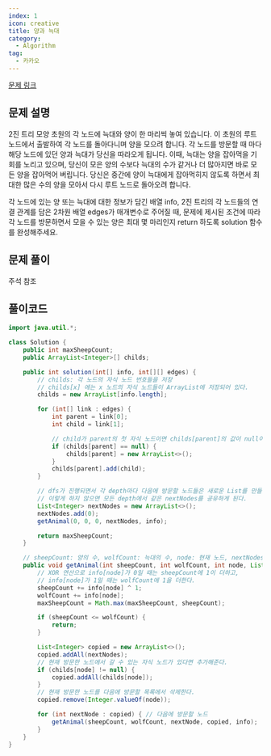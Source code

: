 ```yaml
---
index: 1
icon: creative
title: 양과 늑대
category:
  - Algorithm
tag:
  - 카카오
---
```


[문제 링크](https://programmers.co.kr/learn/courses/30/lessons/92343)

## 문제 설명

2진 트리 모양 초원의 각 노드에 늑대와 양이 한 마리씩 놓여 있습니다. 이 초원의 루트 노드에서 출발하여 각 노드를 돌아다니며 양을 모으려 합니다. 각 노드를 방문할 때 마다 해당 노드에 있던 양과 늑대가 당신을 따라오게 됩니다. 이때, 늑대는 양을 잡아먹을 기회를 노리고 있으며, 당신이 모은 양의 수보다 늑대의 수가 같거나 더 많아지면 바로 모든 양을 잡아먹어 버립니다. 당신은 중간에 양이 늑대에게 잡아먹히지 않도록 하면서 최대한 많은 수의 양을 모아서 다시 루트 노드로 돌아오려 합니다.

각 노드에 있는 양 또는 늑대에 대한 정보가 담긴 배열 info, 2진 트리의 각 노드들의 연결 관계를 담은 2차원 배열 edges가 매개변수로 주어질 때, 문제에 제시된 조건에 따라 각 노드를 방문하면서 모을 수 있는 양은 최대 몇 마리인지 return 하도록 solution 함수를 완성해주세요.

## 문제 풀이

주석 참조

## 풀이코드

```java
import java.util.*;

class Solution {
    public int maxSheepCount;
    public ArrayList<Integer>[] childs;

    public int solution(int[] info, int[][] edges) {
        // childs: 각 노드의 자식 노드 번호들을 저장
        // childs[x] 에는 x 노드의 자식 노드들이 ArrayList에 저장되어 있다.
        childs = new ArrayList[info.length];

        for (int[] link : edges) {
            int parent = link[0];
            int child = link[1];

            // child가 parent의 첫 자식 노드이면 childs[parent]의 값이 null이다
            if (childs[parent] == null) {
                childs[parent] = new ArrayList<>();
            }
            childs[parent].add(child);
        }

        // dfs가 진행되면서 각 depth마다 다음에 방문할 노드들은 새로운 List를 만들어 넣어 주어야 한다.
        // 이렇게 하지 않으면 모든 depth에서 같은 nextNodes를 공유하게 된다.
        List<Integer> nextNodes = new ArrayList<>();
        nextNodes.add(0);
        getAnimal(0, 0, 0, nextNodes, info);

        return maxSheepCount;
    }

    // sheepCount: 양의 수, wolfCount: 늑대의 수, node: 현재 노드, nextNodes: 다음에 갈 수 있는 노드들
    public void getAnimal(int sheepCount, int wolfCount, int node, List nextNodes, int[] info) {
        // XOR 연산으로 info[node]가 0일 때는 sheepCount에 1이 더하고,
        // info[node]가 1일 때는 wolfCount에 1을 더한다.
        sheepCount += info[node] ^ 1;
        wolfCount += info[node];
        maxSheepCount = Math.max(maxSheepCount, sheepCount);

        if (sheepCount <= wolfCount) {
            return;
        }

        List<Integer> copied = new ArrayList<>();
        copied.addAll(nextNodes);
        // 현재 방문한 노드에서 갈 수 있는 자식 노드가 있다면 추가해준다.
        if (childs[node] != null) {
            copied.addAll(childs[node]);
        }
        // 현재 방문한 노드를 다음에 방문할 목록에서 삭제한다.
        copied.remove(Integer.valueOf(node));

        for (int nextNode : copied) { // 다음에 방문할 노드
            getAnimal(sheepCount, wolfCount, nextNode, copied, info);
        }
    }
}
```
